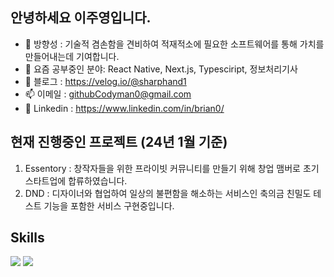 <!-- ![header](https://capsule-render.vercel.app/api?type=waving&fontColor=000000&color=&height=200&section=header&text=Juyoung_Lee&fontSize=60) -->

## 안녕하세요 이주영입니다. 

- 🎯 방향성 : 기술적 겸손함을 견비하여 적재적소에 필요한 소프트웨어를 통해 가치를 만들어내는데 기여합니다.
- 🌱 요즘 공부중인 분야: React Native, Next.js, Typesciript, 정보처리기사
- 📔 블로그 : https://velog.io/@sharphand1
- 📫 이메일 : githubCodyman0@gmail.com
- 🔗 Linkedin : https://www.linkedin.com/in/brian0/

## 현재 진행중인 프로젝트 (24년 1월 기준) 
1. Essentory : 창작자들을 위한 프라이빗 커뮤니티를 만들기 위해 창업 맴버로 초기 스타트업에 합류하였습니다.
2. DND : 디자이너와 협업하여 일상의 불편함을 해소하는 서비스인 축의금 친밀도 테스트 기능을 포함한 서비스 구현중입니다.

## Skills
<div>
  <img src="https://img.shields.io/badge/TypeScript-007ACC?style=for-the-badge&logo=typescript&logoColor=white"/>
  <img src="https://img.shields.io/badge/React-61DAFB?style=for-the-badge&logo=React&logoColor=white"/>

<!--
**CodyMan0/CodyMan0** is a ✨ _special_ ✨ repository because its `README.md` (this file) appears on your GitHub profile.
#### 🧐 I'm interested in...


- 🔭 I’m currently working on ...
- 👯 I’m looking to collaborate on ...
- 🤔 I’m looking for help with ...
- 💬 Ask me about ...
- 📫 How to reach me: ...
- 😄 Pronouns: ...
- ⚡ Fun fact: ...
-->
